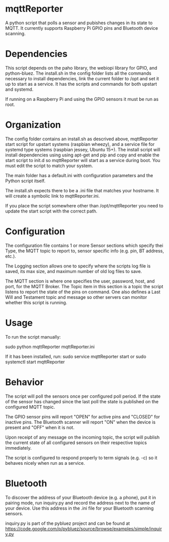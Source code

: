 # mqttReporter
A python script that polls a sensor and pubishes changes in its state to MQTT. It currently supports Raspberry Pi GPIO pins and Bluetooth device scanning.

# Dependencies
This script depends on the paho library, the webiopi library for GPIO, and python-bluez. The install.sh in the config folder lists all the commands necessary to install dependencies, link the current folder to /opt and set it up to start as a service. It has the scripts and commands for both upstart and systemd.

If running on a Raspberry Pi and using the GPIO sensors it must be run as root.

# Organization
The config folder contains an install.sh as descrived above, mqttReporter start script for upstart systems (raspbian wheezy), and a service file for systemd type systems (raspbian jessey, Ubuntu 15+). The install script will install dependencies using using apt-get and pip and copy and enable the start script to init.d so mqttReporter will start as a service during boot. You must edit the script to match your system.

The main folder has a default.ini with configuration parameters and the Python script itself.

The install.sh expects there to be a .ini file that matches your hostname. It will create a symbolic link to mqttReporter.ini.

If you place the script somewhere other than /opt/mqttReporter you need to update the start script with the correct path.

# Configuration
The configuration file contains 1 or more Sensor sections which specify thei Type, the MQTT topic to report to, sensor specific info (e.g. pin, BT address, etc.).

The Logging section allows one to specify where the scripts log file is saved, its max size, and maximum number of old log files to save.

The MQTT section is where one specifies the user, password, host, and port, for the MQTT Broker. The Topic item in this section is a topic the script listens to report the state of the pins on command. One also defines a Last Will and Testament topic and message so other servers can monitor whether this script is running.

# Usage
To run the script manually:

sudo python mqttReporter mqttReporter.ini

If it has been installed, run:
sudo service mqttReporter start
or
sudo systemctl start mqttReporter

# Behavior
The script will poll the sensors once per configured poll period. If the state of the sensor has changed since the last poll the state is published on the configured MQTT topic.

The GPIO sensor pins will report "OPEN" for active pins and "CLOSED" for inactive pins. The Bluetooth scanner will report "ON" when the device is present and "OFF" when it is not.

Upon receipt of any message on the incoming topic, the script will publish the current state of all configured sensors on their respective topics immediately.

The script is configured to respond properly to term signals (e.g. <ctrl>-c) so it behaves nicely when run as a service.

# Bluetooth
To discover the address of your Bluetooth device (e.g. a phone), put it in pairing mode, run inquiry.py and record the address next to the name of your device. Use this address in the .ini file for your Bluetooth scanning sensors.

inquiry.py is part of the pybluez project and can be found at https://code.google.com/p/pybluez/source/browse/examples/simple/inquiry.py
